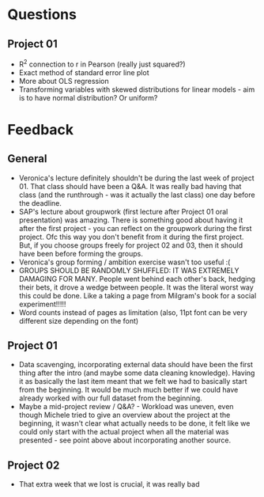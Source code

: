 # Questions

## Project 01

- R$^2$  connection to r in Pearson (really just squared?)
- Exact method of standard error line plot
- More about OLS regression
- Transforming variables with skewed distributions for linear models - aim is to have normal distribution? Or uniform?

# Feedback

## General
- Veronica's lecture definitely shouldn't be during the last week of project 01. That class should have been a Q&A. It was really bad having that class (and the runthrough - was it actually the last class) one day before the deadline.
- SAP's lecture about groupwork (first lecture after Project 01 oral presentation) was amazing. There is something good about having it after the first project - you can reflect on the groupwork during the first project. Ofc this way you don't benefit from it during the first project. But, if you choose groups freely for project 02 and 03, then it should have been before forming the groups.
- Veronica's group forming / ambition exercise wasn't too useful :(
- GROUPS SHOULD BE RANDOMLY SHUFFLED: IT WAS EXTREMELY DAMAGING FOR MANY. People went behind each other's back, hedging their bets, it drove a wedge between people. It was the literal worst way this could be done. Like a taking a page from Milgram's book for a social experiment!!!!!
- Word counts instead of pages as limitation (also, 11pt font can be very different size depending on the font)

## Project 01

- Data scavenging, incorporating external data should have been the first thing after the intro (and maybe some data cleaning knowledge). Having it as basically the last item meant that we felt we had to basically start from the beginning. It would be much much better if we could have already worked with our full dataset from the beginning.
- Maybe a mid-project review / Q&A? - Workload was uneven, even though Michele tried to give an overview about the project at the beginning, it wasn't clear what actually needs to be done, it felt like we could only start with the actual project when all the material was presented - see point above about incorporating another source.

## Project 02

- That extra week that we lost is crucial, it was really bad